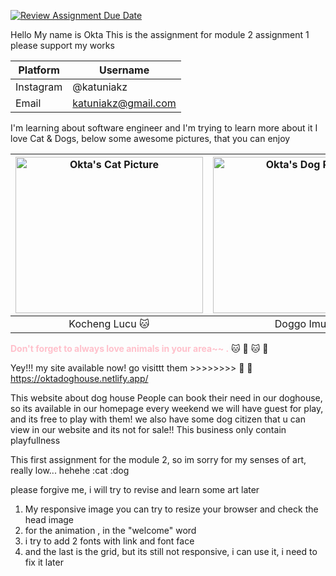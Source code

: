 [![Review Assignment Due Date](https://classroom.github.com/assets/deadline-readme-button-22041afd0340ce965d47ae6ef1cefeee28c7c493a6346c4f15d667ab976d596c.svg)](https://classroom.github.com/a/2BREHFic)

Hello My name is Okta
This is the assignment for module 2 assignment 1
please support my works

| Platform     | Username          |
| -----------  | -----------       |
| Instagram    | @katuniakz        |
| Email        | <katuniakz@gmail.com>       |

I'm learning about software engineer and I'm trying to learn more about it
I love Cat & Dogs, below some awesome pictures, that you can enjoy

| <img src="https://upload.wikimedia.org/wikipedia/commons/7/74/A-Cat.jpg" width="300" height="250" alt="Okta's Cat Picture"> | <img src="https://upload.wikimedia.org/wikipedia/commons/4/43/Cute_dog.jpg" width="300" height="250" alt="Okta's Dog Picture"> |
|:------------------------------------------------------------------------------------------------------------------------:|:---------------------------------------------------------------------------------------------------------------------------:|
|                                                  Kocheng Lucu :cat:                                                       |                                                  Doggo Imut :dog:                                                              |

<span style="color: pink; font-weight: bold;">Don't forget to always love animals in your area~~  .</span> :cat: :dog: :cat: :dog:

Yey!!! my site available now!
go visittt them >>>>>>>> :dog: :dog: https://oktadoghouse.netlify.app/

This website about dog house
People can book their need in our doghouse, so its available in our homepage
every weekend we will have guest for play, and its free to play with them!
we also have some dog citizen that u can view in our website and its not for sale!!
This business only contain playfullness


This first assignment for the module 2, so im sorry for my senses of art, really low... hehehe :cat :dog

please forgive me, i will try to revise and learn some art later

1. My responsive image you can try to resize your browser and check the head image
2. for the animation , in the "welcome" word
3. i try to add 2 fonts with link and font face
4. and the last is the grid, but its still not responsive, i can use it, i need to fix it later
